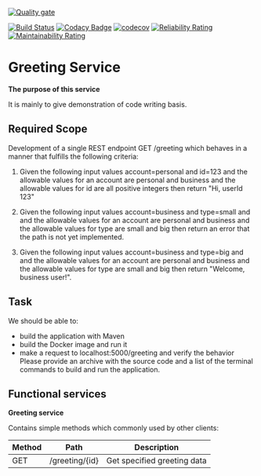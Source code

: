 [![Quality gate](https://sonarcloud.io/api/project_badges/quality_gate?project=BassamAZ_greeting-service)](https://sonarcloud.io/dashboard?id=BassamAZ_greeting-service)

[![Build Status](https://travis-ci.org/BassamAZ/greeting-service.svg?branch=master)](https://travis-ci.org/BassamAZ/greeting-service) [![Codacy Badge](https://api.codacy.com/project/badge/Grade/d0883dda239d48e5bc7cf2fcde876b8d)](https://app.codacy.com/manual/BassamAZ/greeting-service?utm_source=github.com&utm_medium=referral&utm_content=BassamAZ/greeting-service&utm_campaign=Badge_Grade_Dashboard) [![codecov](https://codecov.io/gh/BassamAZ/greeting-service/branch/master/graph/badge.svg)](https://codecov.io/gh/BassamAZ/greeting-service) [![Reliability Rating](https://sonarcloud.io/api/project_badges/measure?project=BassamAZ_greeting-service&metric=reliability_rating)](https://sonarcloud.io/dashboard?id=BassamAZ_greeting-service) [![Maintainability Rating](https://sonarcloud.io/api/project_badges/measure?project=BassamAZ_greeting-service&metric=sqale_rating)](https://sonarcloud.io/dashboard?id=BassamAZ_greeting-service)


# **Greeting Service**

**The purpose of this service**


It is mainly to give demonstration of code writing basis.

## **Required Scope**

Development of a single REST endpoint GET /greeting which behaves in a manner that fulfills the following criteria:

1. Given the following input values account=personal and id=123 
and the allowable values for an account are personal and business
and the allowable values for id are all positive integers
then return "Hi, userId 123"

2. Given the following input values account=business and type=small and 
and the allowable values for an account are personal and business
and the allowable values for type are small and big
then return an error that the path is not yet implemented.

3. Given the following input values account=business and type=big and 
and the allowable values for an account are personal and business
and the allowable values for type are small and big
then return "Welcome, business user!".

## **Task**

We should be able to:
- build the application with Maven
- build the Docker image and run it
- make a request to localhost:5000/greeting and verify the behavior
Please provide an archive with the source code and a list of the terminal commands to build and run the application.

## **Functional services**

**Greeting service**

Contains simple methods which commonly used by other clients:

| Method | Path                | Description                  | 
|--------|---------------------|------------------------------|
| GET    | /greeting/{id}      | Get specified greeting data  |